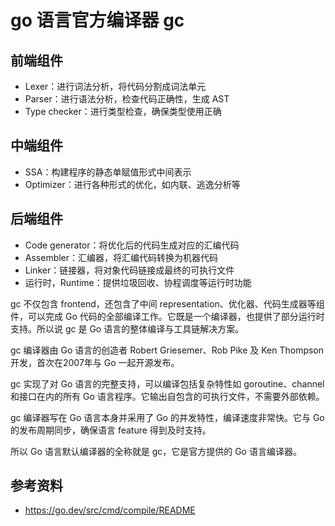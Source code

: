 <!--
 * @Author: shgopher shgopher@gmail.com
 * @Date: 2023-11-17 11:59:13
 * @LastEditors: shgopher shgopher@gmail.com
 * @LastEditTime: 2023-12-06 14:25:27
 * @FilePath: /GOFamily/编译器/gc/README.md
 * @Description: 
 * 
 * Copyright (c) 2023 by shgopher, All Rights Reserved. 
-->
# go 语言官方编译器 gc
## 前端组件
- Lexer：进行词法分析，将代码分割成词法单元
- Parser：进行语法分析，检查代码正确性，生成 AST
- Type checker：进行类型检查，确保类型使用正确
## 中端组件
- SSA：构建程序的静态单赋值形式中间表示
- Optimizer：进行各种形式的优化，如内联、逃逸分析等
## 后端组件
- Code generator：将优化后的代码生成对应的汇编代码
- Assembler：汇编器，将汇编代码转换为机器代码
- Linker：链接器，将对象代码链接成最终的可执行文件
- 运行时，Runtime：提供垃圾回收、协程调度等运行时功能

gc 不仅包含 frontend，还包含了中间 representation、优化器、代码生成器等组件，可以完成 Go 代码的全部编译工作。它既是一个编译器，也提供了部分运行时支持。所以说 gc 是 Go 语言的整体编译与工具链解决方案。

gc 编译器由 Go 语言的创造者 Robert Griesemer、Rob Pike 及 Ken Thompson 开发，首次在2007年与 Go 一起开源发布。

gc 实现了对 Go 语言的完整支持，可以编译包括复杂特性如 goroutine、channel 和接口在内的所有 Go 语言程序。它输出自包含的可执行文件，不需要外部依赖。

gc 编译器写在 Go 语言本身并采用了 Go 的并发特性，编译速度非常快。它与 Go 的发布周期同步，确保语言 feature 得到及时支持。

所以 Go 语言默认编译器的全称就是 gc，它是官方提供的 Go 语言编译器。
## 参考资料
- https://go.dev/src/cmd/compile/README